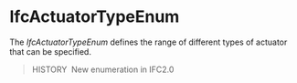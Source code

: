 # IfcActuatorTypeEnum

The _IfcActuatorTypeEnum_ defines the range of different types of actuator that can be specified.

> HISTORY&nbsp; New enumeration in IFC2.0
